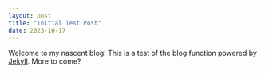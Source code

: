 ```yaml
---
layout: post
title: "Initial Test Post"
date: 2023-10-17
---
```


Welcome to my nascent blog! This is a test of the blog function powered by [Jekyll](http://jekyllrb.com). More to come?
